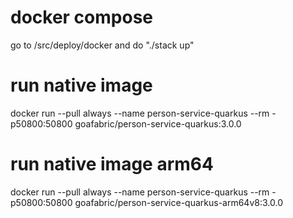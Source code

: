 # docker compose
go to /src/deploy/docker and do "./stack up"

# run native image
docker run --pull always --name person-service-quarkus --rm -p50800:50800 goafabric/person-service-quarkus:3.0.0

# run native image arm64
docker run --pull always --name person-service-quarkus --rm -p50800:50800 goafabric/person-service-quarkus-arm64v8:3.0.0

